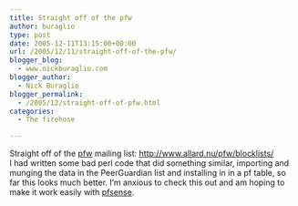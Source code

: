 ```yaml
---
title: Straight off of the pfw
author: buraglio
type: post
date: 2005-12-11T13:15:00+00:00
url: /2005/12/11/straight-off-of-the-pfw/
blogger_blog:
  - www.nickburaglio.com
blogger_author:
  - Nick Buraglio
blogger_permalink:
  - /2005/12/straight-off-of-pfw.html
categories:
  - The firehose

---
```

<div>
</div>

Straight off of the [pfw][1] mailing list: <http://www.allard.nu/pfw/blocklists/>  
I had written some bad perl code that did something similar, importing and munging the data in the PeerGuardian list and installing in in a pf table, so far this looks much better. I&#8217;m anxious to check this out and am hoping to make it work easily with [pfsense][2].

<div>
</div>

 [1]: http://www.allard.nu/pfw/
 [2]: http://www.pfsense.org/